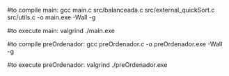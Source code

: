 #to compile main:
gcc main.c src/balanceada.c src/external_quickSort.c src/utils.c -o main.exe -Wall -g

#to execute main:
valgrind ./main.exe

#to compile preOrdenador:
gcc preOrdenador.c -o preOrdenador.exe -Wall -g

#to execute preOrdenador:
valgrind ./preOrdenador.exe
